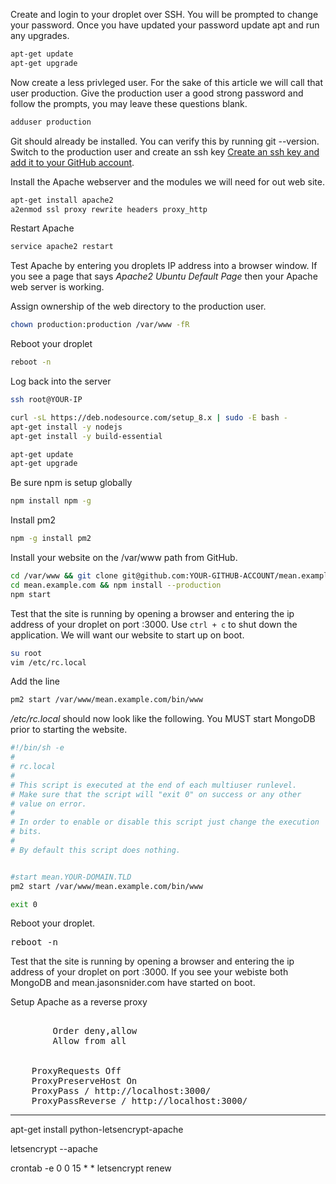 Create and login to your droplet over SSH. You will be prompted to change your password. Once you have updated your password update apt and run any upgrades.

```sh
apt-get update
apt-get upgrade
```

Now create a less privleged user. For the sake of this article we will call that user production. Give the production user a good strong password and follow the prompts, you may leave these questions blank.


```sh
adduser production 
```

Git should already be installed. You can verify this by running git --version. Switch to the production user and create an ssh key [Create an ssh key and add it to your GitHub account](href="https://help.github.com/articles/connecting-to-github-with-ssh/"). 

Install the Apache webserver and the modules we will need for out web site.

```sh
apt-get install apache2
a2enmod ssl proxy rewrite headers proxy_http
```

Restart Apache

```sh
service apache2 restart
```

Test Apache by entering you droplets IP address into a browser window. If you see a page that says *Apache2 Ubuntu Default Page* then your Apache web server is working.

Assign ownership of the web directory to the production user.

```sh
chown production:production /var/www -fR
```

Reboot your droplet

```sh
reboot -n
```

Log back into the server

```sh
ssh root@YOUR-IP
```

```sh
curl -sL https://deb.nodesource.com/setup_8.x | sudo -E bash -
apt-get install -y nodejs
apt-get install -y build-essential

apt-get update
apt-get upgrade
```

Be sure npm is setup globally

```sh
npm install npm -g
```

Install pm2

```sh
npm -g install pm2
```

Install your website on the /var/www path from GitHub.

```sh
cd /var/www && git clone git@github.com:YOUR-GITHUB-ACCOUNT/mean.example.com.git
cd mean.example.com && npm install --production
npm start
```

Test that the site is running by opening a browser and entering the ip address of your droplet on port :3000. Use ```ctrl + c``` to shut down the application. We will want our website to start up on boot.

```sh
su root
vim /etc/rc.local
```

Add the line
```sh
pm2 start /var/www/mean.example.com/bin/www
```

*/etc/rc.local* should now look like the following. You MUST start MongoDB prior to starting the website.

```sh
#!/bin/sh -e
#
# rc.local
#
# This script is executed at the end of each multiuser runlevel.
# Make sure that the script will "exit 0" on success or any other
# value on error.
#
# In order to enable or disable this script just change the execution
# bits.
#
# By default this script does nothing.


#start mean.YOUR-DOMAIN.TLD
pm2 start /var/www/mean.example.com/bin/www

exit 0
```

Reboot your droplet.

<pre>
reboot -n
</pre>

<p>Test that the site is running by opening a browser and entering the ip address of your droplet on port :3000. If you see your webiste both MongoDB and mean.jasonsnider.com have started on boot.</p>

<p>Setup Apache as a reverse proxy</p>

<pre>
	<Proxy *>
		Order deny,allow
		Allow from all
	</Proxy>

	ProxyRequests Off
	ProxyPreserveHost On
	ProxyPass / http://localhost:3000/
	ProxyPassReverse / http://localhost:3000/
</pre>

--------------------------------------------------------------------------------

apt-get install python-letsencrypt-apache

letsencrypt --apache

crontab -e
0 0 15 * * letsencrypt renew
